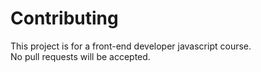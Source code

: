 # Contributing

This project is for a front-end developer javascript course. <br/>
No pull requests will be accepted. 